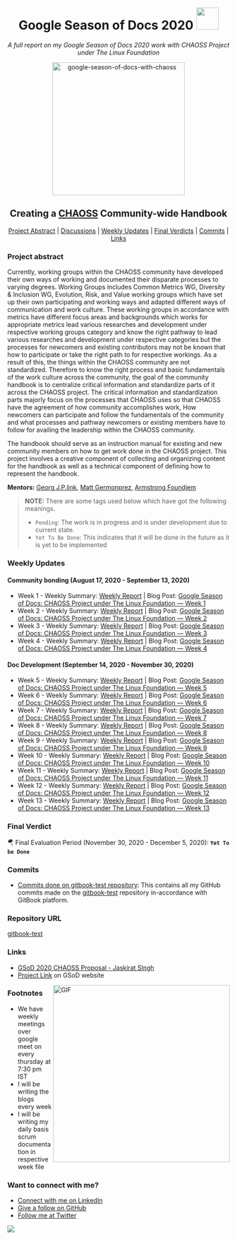 <h1 align="center">Google Season of Docs 2020 <img src="https://media2.giphy.com/media/KB8MHRUq55wjXVwWyl/source.gif" width="50"></h1>

<p align="center"><i>A full report on my Google Season of Docs 2020 work with CHAOSS Project under The Linux Foundation</i></p>

<div align="center">
    <a href="https://developers.google.com/season-of-docs"><img src="Assets/GSoD-CHAOSS.png" width="300" alt="google-season-of-docs-with-chaoss"></a>
    <h2>
    Creating a <a href="https://github.com/chaoss">CHAOSS</a> Community-wide Handbook
    </h2>
</div>

<p align="center">
	<a href="#project-abstract">Project Abstract</a> |
	<a href="https://github.com/vchrombie/gsoc/issues?q=is%3Aissue">Discussions</a> |
	<a href="#weekly-updates">Weekly Updates</a> |
	<a href="#final-verdicts">Final Verdicts</a> |
	<a href="#commits">Commits</a> |
	<a href="#links">Links</a>
</p>

### Project abstract
Currently, working groups within the CHAOSS community have developed their own ways of working and documented their disparate processes to varying degrees.
Working Groups includes Common Metrics WG, Diversity & Inclusion WG, Evolution, Risk, and Value working groups which have set up their own participating and working ways and adapted different ways of communication and work culture. These working groups in accordance with metrics have different focus areas and backgrounds which works for appropriate metrics lead various researches and development under respective working groups category and know the right pathway to lead various researches and development under respective categories but the processes for newcomers and existing contributors may not be known that how to participate or take the right path to for respective workings.
 As a result of this, the things within the CHAOSS community are not standardized. Therefore to know the right process and basic fundamentals of the work culture across the community, the goal of the community handbook is to centralize critical information and standardize parts of it across the CHAOSS project. The critical information and standardization parts majorly focus on the processes that CHAOSS uses so that CHAOSS have the agreement of how community accomplishes work, How newcomers can participate and follow the fundamentals of the community and what processes and pathway newcomers or existing members have to follow for availing the leadership within the CHAOSS community.

The handbook should serve as an instruction manual for existing and new community members on how to get work done in the CHAOSS project. This project involves a creative component of collecting and organizing content for the handbook as well as a technical component of defining how to represent the handbook.

**Mentors:** [Georg J.P.link](https://github.com/GeorgLink), [Matt Germonprez](https://github.com/germonprez), [Armstrong Foundjem](https://github.com/foundjem)

> **NOTE:** There are some tags used below which have got the following meanings.
> * `Pending`: The work is in progress and is under development due to current state.
> * `Yet To Be Done`: This indicates that it will be done in the future as it is yet to be implemented

### Weekly Updates

#### Community bonding (August 17, 2020 - September 13, 2020)
* Week 1 - Weekly Summary: [Weekly Report](https://github.com/jaskiratsingh2000/Google-Season-of-Docs/blob/master/Reports/Community%20Bonding%20Phase/Week-1.md) | Blog Post: [Google Season of Docs: CHAOSS Project under The Linux Foundation — Week 1](https://medium.com/@jaskiratsingh2000/google-season-of-docs-chaoss-project-under-the-linux-foundation-week-1-4b793e2b52f9)
* Week 2 - Weekly Summary: [Weekly Report](https://github.com/jaskiratsingh2000/Google-Season-of-Docs/blob/master/Reports/Community%20Bonding%20Phase/Week-2.md) | Blog Post: [Google Season of Docs: CHAOSS Project under The Linux Foundation — Week 2](https://medium.com/@jaskiratsingh2000/google-season-of-docs-chaoss-project-under-the-linux-foundation-week-2-e3846941ca41)
* Week 3 - Weekly Summary: [Weekly Report](https://github.com/jaskiratsingh2000/Google-Season-of-Docs/blob/master/Reports/Community%20Bonding%20Phase/Week-3.md) | Blog Post: [Google Season of Docs: CHAOSS Project under The Linux Foundation — Week 3](https://medium.com/@jaskiratsingh2000/google-season-of-docs-chaoss-project-under-the-linux-foundation-week-3-931f20384a15)
* Week 4 - Weekly Summary: [Weekly Report](https://github.com/jaskiratsingh2000/Google-Season-of-Docs/blob/master/Reports/Community%20Bonding%20Phase/Week-4.md) | Blog Post: [Google Season of Docs: CHAOSS Project under The Linux Foundation — Week 4](https://medium.com/@jaskiratsingh2000/google-season-of-docs-chaoss-project-under-the-linux-foundation-week-4-3e3922fced05)

#### Doc Development (September 14, 2020 - November 30, 2020)
* Week 5 - Weekly Summary: [Weekly Report](https://github.com/jaskiratsingh2000/Google-Season-of-Docs/blob/master/Reports/Doc%20Development%20Phase/Week-5.md) | Blog Post: [Google Season of Docs: CHAOSS Project under The Linux Foundation — Week 5](https://medium.com/@jaskiratsingh2000/google-season-of-docs-chaoss-project-under-the-linux-foundation-week-5-c14f5b960c99)
* Week 6 - Weekly Summary: [Weekly Report](https://github.com/jaskiratsingh2000/Google-Season-of-Docs/blob/master/Reports/Doc%20Development%20Phase/Week-6.md) | Blog Post: [Google Season of Docs: CHAOSS Project under The Linux Foundation — Week 6](https://medium.com/@jaskiratsingh2000/google-season-of-docs-chaoss-project-under-the-linux-foundation-week-6-f6dddee908df)
* Week 7 - Weekly Summary: [Weekly Report](https://github.com/jaskiratsingh2000/Google-Season-of-Docs/blob/master/Reports/Doc%20Development%20Phase/Week-7.md) | Blog Post: [Google Season of Docs: CHAOSS Project under The Linux Foundation — Week 7](https://jaskiratsingh2000.medium.com/google-season-of-docs-chaoss-project-under-the-linux-foundation-week-7-a6391bef7875)
* Week 8 - Weekly Summary: [Weekly Report](https://github.com/jaskiratsingh2000/Google-Season-of-Docs/blob/master/Reports/Doc%20Development%20Phase/Week-8.md) | Blog Post: [Google Season of Docs: CHAOSS Project under The Linux Foundation — Week 8](https://jaskiratsingh2000.medium.com/research-documentation-f77d72fbd86d)
* Week 9 - Weekly Summary: [Weekly Report](https://github.com/jaskiratsingh2000/Google-Season-of-Docs/blob/master/Reports/Doc%20Development%20Phase/Week-9.md) | Blog Post: [Google Season of Docs: CHAOSS Project under The Linux Foundation — Week 9](https://jaskiratsingh2000.medium.com/google-season-of-docs-chaoss-project-under-the-linux-foundation-week-9-64c1c00ecefe)
* Week 10 - Weekly Summary: [Weekly Report](https://github.com/jaskiratsingh2000/Google-Season-of-Docs/blob/master/Reports/Doc%20Development%20Phase/Week-10.md) | Blog Post: [Google Season of Docs: CHAOSS Project under The Linux Foundation — Week 10](https://jaskiratsingh2000.medium.com/google-season-of-docs-chaoss-project-under-the-linux-foundation-week-10-96c80555a56c)
* Week 11 - Weekly Summary: [Weekly Report](https://github.com/jaskiratsingh2000/Google-Season-of-Docs/blob/master/Reports/Doc%20Development%20Phase/Week-11.md) | Blog Post: [Google Season of Docs: CHAOSS Project under The Linux Foundation — Week 11](https://jaskiratsingh2000.medium.com/google-season-of-docs-chaoss-project-under-the-linux-foundation-week-11-62beead64fee)
* Week 12 - Weekly Summary: [Weekly Report](https://github.com/jaskiratsingh2000/Google-Season-of-Docs/blob/master/Reports/Doc%20Development%20Phase/Week-12.md) | Blog Post: [Google Season of Docs: CHAOSS Project under The Linux Foundation — Week 12](https://jaskiratsingh2000.medium.com/google-season-of-docs-chaoss-project-under-the-linux-foundation-week-12-dcb58393aa1f)
* Week 13 - Weekly Summary: [Weekly Report](https://github.com/jaskiratsingh2000/Google-Season-of-Docs/blob/master/Reports/Doc%20Development%20Phase/Week-13.md) | Blog Post: [Google Season of Docs: CHAOSS Project under The Linux Foundation — Week 13](https://jaskiratsingh2000.medium.com/google-season-of-docs-chaoss-project-under-the-linux-foundation-week-13-54bb33d3b459)

### Final Verdict
:parachute: Final Evaluation Period (November 30, 2020 - December 5, 2020): **`Yet To be Done`**

### Commits 
* [Commits done on gitbook-test repository](https://github.com/chaoss/gitbook-test/commits?author=jaskiratsingh2000): This contains all my GitHub commits made on the [gitbook-test](https://github.com/chaoss/gitbook-test) repository in-accordance with GitBook platform.

### Repository URL
[gitbook-test](https://github.com/chaoss/gitbook-test)

### Links
* [GSoD 2020 CHAOSS Proposal - Jaskirat SIngh](https://github.com/jaskiratsingh2000/Google-Season-of-Docs/blob/master/GSoD%202020%20CHAOSS%20Proposal%20-%20Jaskirat%20Singh.pdf)
* [Project Link](https://developers.google.com/season-of-docs/docs/participants/project-linuxfoundation-jaskiratsingh2000) on GSoD website

<img align="right" alt="GIF" src="https://static.dribbble.com/users/1059583/screenshots/4171367/coding-freak.gif" width="400" />

### Footnotes
* We have weekly meetings over google meet on every thursday at 7:30 pm IST
* I will be writing the blogs every week
* I will be writing my daily basis scrum documentation in respective week file

### Want to connect with me?
- [Connect with me on LinkedIn](https://www.linkedin.com/in/jaskiratsingh2000/)
- [Give a follow on GitHub](https://github.com/jaskiratsingh2000)
- [Follow me at Twitter](https://twitter.com/jaskirat626)

[![](https://img.shields.io/badge/Made%20With%20❤️%20By-Jaskirat-red)](https://github.com/jaskiratsingh2000)
